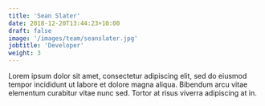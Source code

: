 ```yaml
---
title: 'Sean Slater'
date: 2018-12-20T13:44:23+10:00
draft: false
image: '/images/team/seanslater.jpg'
jobtitle: 'Developer'
weight: 3
---
```


Lorem ipsum dolor sit amet, consectetur adipiscing elit, sed do eiusmod tempor incididunt ut labore et dolore magna aliqua. Bibendum arcu vitae elementum curabitur vitae nunc sed. Tortor at risus viverra adipiscing at in.
